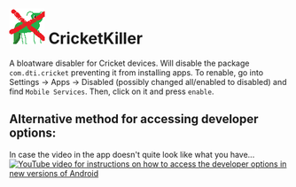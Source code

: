 # ![Logo](https://github.com/SpaceSaver/CricketKiller/raw/main/No%20Cricket.png) CricketKiller
 A bloatware disabler for Cricket devices.  Will disable the package `com.dti.cricket` preventing it from installing apps.  To renable, go into Settings -> Apps -> Disabled (possibly changed all/enabled to disabled) and find `Mobile Services`.  Then, click on it and press `enable`.
## Alternative method for accessing developer options:
In case the video in the app doesn't quite look like what you have...
[![YouTube video for instructions on how to access the developer options in new versions of Android](https://yt-embed.herokuapp.com/embed?v=TqtsWXDMNzA)](https://www.youtube.com/watch?v=TqtsWXDMNzA)